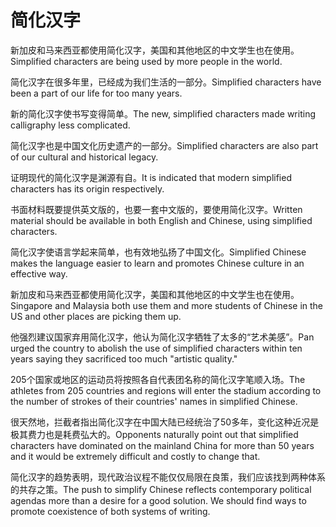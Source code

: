 # 简化汉字

<p><span class="chinese">新加皮和马来西亚都使用简化汉字，美国和其他地区的中文学生也在使用。</span><span class="english">Simplified characters are being used by more people in the world.</span></p>

<p><span class="chinese">简化汉字在很多年里，已经成为我们生活的一部分。</span><span class="english">Simplified characters have been a part of our life for too many years.</span></p>

<p><span class="chinese">新的简化汉字使书写变得简单。</span><span class="english">The new, simplified characters made writing calligraphy less complicated.</span></p>

<p><span class="chinese">简化汉字也是中国文化历史遗产的一部分。</span><span class="english">Simplified characters are also part of our cultural and historical legacy.</span></p>

<p><span class="chinese">证明现代的简化汉字是渊源有自。</span><span class="english">It is indicated that modern simplified characters has its origin respectively.</span></p>

<p><span class="chinese">书面材料既要提供英文版的，也要一套中文版的，要使用简化汉字。</span><span class="english">Written material should be available in both English and Chinese, using simplified characters.</span></p>

<p><span class="chinese">简化汉字使语言学起来简单，也有效地弘扬了中国文化。</span><span class="english">Simplified Chinese makes the language easier to learn and promotes Chinese culture in an effective way.</span></p>

<p><span class="chinese">新加皮和马来西亚都使用简化汉字，美国和其他地区的中文学生也在使用。</span><span class="english">Singapore and Malaysia both use them and more students of Chinese in the US and other places are picking them up.</span></p>

<p><span class="chinese">他强烈建议国家弃用简化汉字，他认为简化汉字牺牲了太多的“艺术美感”。</span><span class="english">Pan urged the country to abolish the use of simplified characters within ten years saying they sacrificed too much "artistic quality."</span></p>

<p><span class="chinese">205个国家或地区的运动员将按照各自代表团名称的简化汉字笔顺入场。</span><span class="english">The athletes from 205 countries and regions will enter the stadium according to the number of strokes of their countries' names in simplified Chinese.</span></p>

<p><span class="chinese">很天然地，拦截者指出简化汉字在中国大陆已经统治了50多年，变化这种近况是极其费力也是耗费弘大的。</span><span class="english">Opponents naturally point out that simplified characters have dominated on the mainland China for more than 50 years and it would be extremely difficult and costly to change that.</span></p>

<p><span class="chinese">简化汉字的趋势表明，现代政治议程不能仅仅局限在良策，我们应该找到两种体系的共存之策。</span><span class="english">The push to simplify Chinese reflects contemporary political agendas more than a desire for a good solution. We should find ways to promote coexistence of both systems of writing.</span></p>

